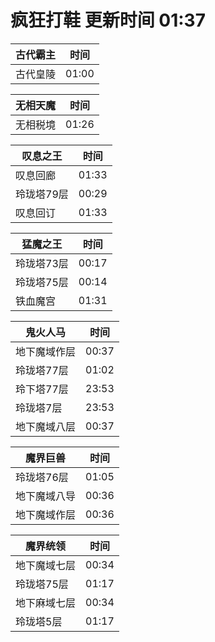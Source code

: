 # 疯狂打鞋 更新时间 01:37

| 古代霸主   | 时间    |
|--------|-------|
| 古代皇陵 | 01:00 |

| 无相天魔   | 时间    |
|--------|-------|
| 无相税境 | 01:26 |

| 叹息之王   | 时间    |
|--------|-------|
| 叹息回廊 | 01:33 |
| 玲珑塔79层 | 00:29 |
| 叹息回订 | 01:33 |

| 猛魔之王   | 时间    |
|--------|-------|
| 玲珑塔73层 | 00:17 |
| 玲珑塔75层 | 00:14 |
| 铁血魔宫 | 01:31 |

| 鬼火人马   | 时间    |
|--------|-------|
| 地下魔域作层 | 00:37 |
| 玲珑塔77层 | 01:02 |
| 玲下塔77层 | 23:53 |
| 玲珑塔7层 | 23:53 |
| 地下魔域八层 | 00:37 |

| 魔界巨兽   | 时间    |
|--------|-------|
| 玲珑塔76层 | 01:05 |
| 地下魔域八导 | 00:36 |
| 地下魔域作层 | 00:36 |

| 魔界统领   | 时间    |
|--------|-------|
| 地下魔域七层 | 00:34 |
| 玲珑塔75层 | 01:17 |
| 地下麻域七层 | 00:34 |
| 玲珑塔5层 | 01:17 |